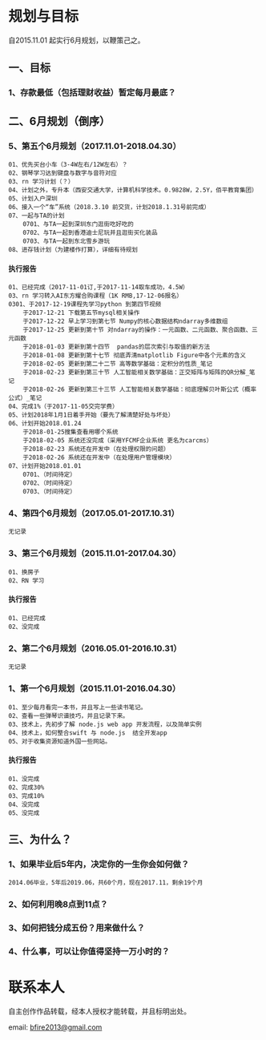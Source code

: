 # 规划与目标

自2015.11.01 起实行6月规划，以鞭策己之。

## 一、目标

### 1、存款最低（包括理财收益）暂定每月最底？

## 二、6月规划（倒序）

### 5、第五个6月规划（2017.11.01-2018.04.30）

	01、优先买台小车（3-4W左右/12W左右）？
	02、钢琴学习达到键盘与数字与音符对应
	03、rn 学习计划（？）
	04、计划之外，专升本（西安交通大学，计算机科学技术。0.9828W，2.5Y，佰平教育集团）
	05、计划入户深圳
	06、接入一个“车”系统（2018.3.10 前交货，计划2018.1.31号前完成）
	07、一起与TA的计划
		0701、与TA一起到深圳东门逛街吃好吃的
		0702、与TA一起到香港迪士尼玩并且逛街买化装品
		0703、与TA一起到东北雪乡游玩
	08、进存钱计划（为建楼作打算），详细有待规划
		
#### 执行报告
	01、已经完成（2017-11-01订,于2017-11-14取车成功，4.5W）
	03、rn 学习转入AI东方耀合购课程（1K RMB,17-12-06报名）
	0301、于2017-12-19课程先学习python 到第四节视频
		于2017-12-21 下载第五节mysql相关操作
		于2017-12-22 早上学习到第七节 Numpy的核心数据结构ndarray多维数组
		于2017-12-25 更新到第十节 对ndarray的操作：一元函数、二元函数、聚合函数、三元函数
		于2018-01-03 更新到第十四节  pandas的层次索引与取值的新方法
		于2018-01-08 更新到第十七节 彻底弄清matplotlib Figure中各个元素的含义
		于2018-02-05 更新到第二十二节 高等数学基础：定积分的性质_笔记
		于2018-02-23 更新到第三十节 人工智能相关数学基础：正交矩阵与矩阵的QR分解_笔记
		于2018-02-26 更新到第三十三节 人工智能相关数学基础：彻底理解贝叶斯公式（概率公式）_笔记
	04、完成1%（于2017-11-05交完学费）
	05、计划2018年1月1日着手开始（要先了解清楚好处与坏处）
	06、计划开始2018.01.24
		于2018-01-25搜集查看用哪个系统
		于2018-02-05 系统还没完成（采用YFCMF企业系统 更名为carcms）
		于2018-02-23 系统还在开发中（在处理权限的问题）
		于2018-02-26 系统还在开发中（在处理用户管理模块）
	07、计划开始2018.01.01
		0701、（时间待定）
		0702、（时间待定）
		0703、（时间待定）


### 4、第四个6月规划（2017.05.01-2017.10.31）

	无记录


### 3、第三个6月规划（2015.11.01-2017.04.30）

	01、换房子
	02、RN 学习
	
#### 执行报告
	01、已经完成
	02、没完成


### 2、第二个6月规划（2016.05.01-2016.10.31）

	无记录
	

### 1、第一个6月规划（2015.11.01-2016.04.30）

	01、至少每月看完一本书，并且写上一些读书笔记。
	02、查看一些弹琴识谱技巧，并且记录下来。
	03、技术上，先初步了解 node.js web app 开发流程，以及简单实例
	04、技术上，如何整合swift 与 node.js  结全开发app
	05、对于收集资源知道外国一些网站。
	
#### 执行报告
	01、没完成
	02、完成30%
	03、完成10%
	04、没完成
	05、没完成


## 三、为什么？

### 1、如果毕业后5年内，决定你的一生你会如何做？
	2014.06毕业，5年后2019.06，共60个月，现在2017.11，剩余19个月
### 2、如何利用晚8点到11点？
### 3、如何把钱分成五份？用来做什么？
### 4、什么事，可以让你值得坚持一万小时的？



# 联系本人

自主创作作品转载，经本人授权才能转载，并且标明出处。

email: bfire2013@gmail.com

